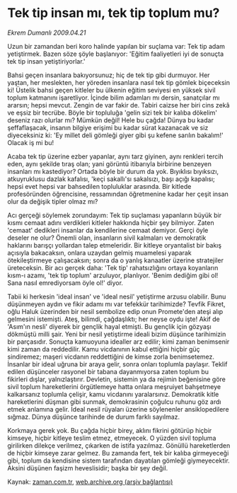 # Tek tip insan mı, tek tip toplum mu?

*Ekrem Dumanlı 2009.04.21*

<td class="columnist-detail">
<p>Uzun bir zamandan beri koro halinde yapılan bir suçlama var: Tek tip adam yetiştirmek. Bazen söze şöyle başlanıyor: 'Eğitim faaliyetleri iyi de sonuçta tek tip insan yetiştiriyorlar.'</p>
<p>
<div id="haberMetinDiv">
<p>Bahsi geçen insanlara bakıyorsunuz; hiç de tek tip gibi durmuyor. Her yaştan, her meslekten, her yöreden insanlara nasıl tek tip gömlek biçeceksin ki! Üstelik bahsi geçen kitleler bu ülkenin eğitim seviyesi en yüksek sivil toplum katmanını işaretliyor. İçinde bilim adamları mı dersin, sanatçılar mı ararsın; hepsi mevcut. Zengin de var fakir de. Tabiri caizse her biri cins zekâ ve eşsiz bir tecrübe. Böyle bir topluluğa 'gelin sizi tek bir kalıba dökelim' deseniz razı olurlar mı? Mümkün değil! Hele bu çağda! Dünya bu kadar şeffaflaşacak, insanın bilgiye erişimi bu kadar sürat kazanacak ve siz diyeceksiniz ki: 'Ey millet deli gömleği giyer gibi şu kefene sarılın bakalım!' Olacak iş mi bu!
<p> Acaba tek tip üzerine ezber yapanlar, aynı tarz giyinen, aynı renkleri tercih eden, aynı şekilde tıraş olan; yani görüntü itibarıyla birbirine benzeyen insanları mı kastediyor? Ortada böyle bir durum da yok. Bıyıklısı bıyıksızı, atkuyruklusu dazlak kafalısı, 'keçi sakallı'sı sakalsızı, başı açığı kapalısı; hepsi evet hepsi var bahsedilen topluluklar arasında. Bir kitlede profesöründen öğrencisine, ressamından öğretmenine kadar her çeşit insan olur da değişik tipler olmaz mı?
<p>Acı gerçeği söylemek zorundayım: Tek tip suçlaması yapanların büyük bir kısmı cemaat adını verdikleri kitleler hakkında hiçbir şey bilmiyor. Zaten 'cemaat' dedikleri insanlar da kendilerine cemaat demiyor. Gerçi öyle deseler ne olur? Önemli olan, insanların sivil kalmaları ve demokratik haklarını barışçı yollardan talep etmeleridir. Bir kitleye oryantalist bir bakış açısıyla bakacaksın, onlara uzaydan gelmiş muamelesi yaparak ötekileştirmeye çalışacaksın; sonra da o yanlış kanaatler üzerine stratejiler üreteceksin. Bir acı gerçek daha: 'Tek tip' rahatsızlığını ortaya koyanların kısm-ı azamı, 'tek tip toplum' arzuluyor, planlıyor. 'Benim dediğim gibi ol! Sana nasıl emrediyorsam öyle ol!' diyor.
<p>Tabii ki herkesin 'ideal insan' ve 'ideal nesil' yetiştirme arzusu olabilir. Bunu düşünmeyen aydın ve fikir adamı mı var tefekkür tarihimizde? Tevfik Fikret, oğlu Haluk üzerinden bir nesil sembolize edip onun Promete'den ateşi alıp gelmesini istemişti. Ateş, bilimdi, çağdaşlıktı; her neyse oydu işte! Akif de 'Asım'ın nesli' diyerek bir gençlik hayal etmişti. Bu gençlik için gözyaşı dökmüştü milli şair. Yeni bir nesil yetiştirme ideali bizim düşünce tarihimizin bir parçasıdır. Sonuçta kamuoyuna idealler arz edilir; kimi zaman benimsenir kimi zaman da reddedilir. Kamu vicdanının kabul ettiğini hiçbir güç sindiremez; maşeri vicdanın reddettiğini de kimse zorla benimsetemez. İnsanlar bir ideal uğruna bir araya gelir, sonra onları toplumla paylaşır. Teklif edilen düşünceler rasyonel bir tabana dayanmıyorsa zaten toplum bu fikirleri dışlar, yalnızlaştırır. Devletin, sistemin ya da rejimin beğenisine göre sivil toplum hareketlerini örgütlemeye hatta onlara meşruiyet bahşetmeye kalkarsanız toplumla çelişir, kamu vicdanını yaralarsınız. Demokratik kitle hareketlerini düşman gibi sunmak, demokrasinin çoğulcu ruhunu göz ardı etmek anlamına gelir. İdeal nesil rüyaları üzerine söylenenler ansiklopedilere sığmaz. Dünya düşünce tarihinde de durum farklı sayılmaz.
<p>Korkmaya gerek yok. Bu çağda hiçbir birey, aklını fikrini götürüp hiçbir kimseye, hiçbir kitleye teslim etmez, etmeyecek. O yüzden sivil topluma girilirken dilekçe verilmez, çıkarken de istifa yazılmaz. Gönüllü hareketlerden de hiçbir kimseye zarar gelmez. Bu zamanda fert, tek bir kalıba girmeyeceği gibi, toplum da kendisine sistem tarafından dayatılan gömleği giymeyecektir. Aksini düşünen faşizm heveslisidir; başka bir şey değil. </p></p></p></p></p></div>
</p>
<a href="http://web.archive.org/web/20110107181205/mailto:e.dumanli@zaman.com.tr">
</a></td>

Kaynak: [zaman.com.tr](http://zaman.com.tr/yazar.do?yazino=839759), [web.archive.org (arşiv bağlantısı)](http://web.archive.org/web/20110107181205/http://www.zaman.com.tr/yazar.do?yazino=839759)
